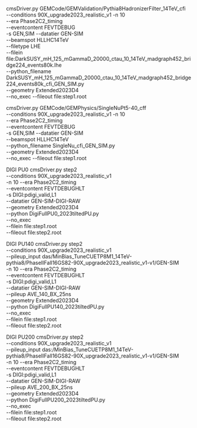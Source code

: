 
cmsDriver.py GEMCode/GEMValidation/Pythia8HadronizerFilter_14TeV_cfi \
--conditions 90X_upgrade2023_realistic_v1 -n 10 \
--era Phase2C2_timing \
--eventcontent FEVTDEBUG  \
-s GEN,SIM --datatier GEN-SIM \
--beamspot HLLHC14TeV \
--filetype LHE \
--filein file:DarkSUSY_mH_125_mGammaD_20000_ctau_10_14TeV_madgraph452_bridge224_events80k.lhe \
--python_filename DarkSUSY_mH_125_mGammaD_20000_ctau_10_14TeV_madgraph452_bridge224_events80k_cfi_GEN_SIM.py \
--geometry Extended2023D4 \
--no_exec --fileout file:step1.root

cmsDriver.py GEMCode/GEMPhysics/SingleNuPt5-40_cff \
--conditions 90X_upgrade2023_realistic_v1 -n 10 \
--era Phase2C2_timing \
--eventcontent FEVTDEBUG  \
-s GEN,SIM --datatier GEN-SIM \
--beamspot HLLHC14TeV \
--python_filename SingleNu_cfi_GEN_SIM.py \
--geometry Extended2023D4 \
--no_exec --fileout file:step1.root

DIGI PU0
cmsDriver.py step2 \
--conditions 90X_upgrade2023_realistic_v1 \
-n 10 --era Phase2C2_timing \
--eventcontent FEVTDEBUGHLT \
-s DIGI:pdigi_valid,L1 \
--datatier GEN-SIM-DIGI-RAW \
--geometry Extended2023D4 \
--python DigiFullPU0_2023tiltedPU.py \
--no_exec \
--filein file:step1.root \
--fileout file:step2.root

DIGI PU140
cmsDriver.py step2 \
--conditions 90X_upgrade2023_realistic_v1 \
--pileup_input das/MinBias_TuneCUETP8M1_14TeV-pythia8/PhaseIIFall16GS82-90X_upgrade2023_realistic_v1-v1/GEN-SIM \
-n 10 --era Phase2C2_timing \
--eventcontent FEVTDEBUGHLT \
-s DIGI:pdigi_valid,L1 \
--datatier GEN-SIM-DIGI-RAW \
--pileup AVE_140_BX_25ns \
--geometry Extended2023D4 \
--python DigiFullPU140_2023tiltedPU.py \
--no_exec \
--filein file:step1.root \
--fileout file:step2.root

DIGI PU200
cmsDriver.py step2 \
--conditions 90X_upgrade2023_realistic_v1 \
--pileup_input das:/MinBias_TuneCUETP8M1_14TeV-pythia8/PhaseIIFall16GS82-90X_upgrade2023_realistic_v1-v1/GEN-SIM \
-n 10 --era Phase2C2_timing \
--eventcontent FEVTDEBUGHLT \
-s DIGI:pdigi_valid,L1 \
--datatier GEN-SIM-DIGI-RAW \
--pileup AVE_200_BX_25ns \
--geometry Extended2023D4 \
--python DigiFullPU200_2023tiltedPU.py \
--no_exec \
--filein file:step1.root \
--fileout file:step2.root

